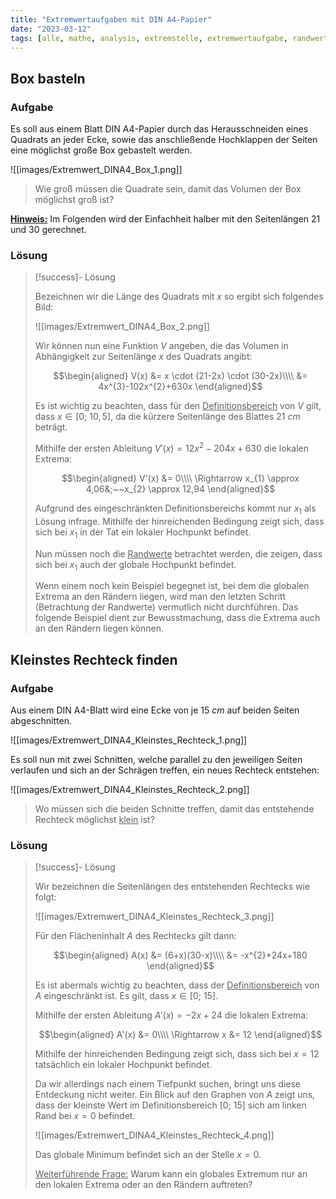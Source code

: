 ```yaml
---
title: "Extremwertaufgaben mit DIN A4-Papier"
date: "2023-03-12"
tags: [alle, mathe, analysis, extremstelle, extremwertaufgabe, randwert, definitionsbereich, papier, box, rechteck, flächeninhalt, maximieren, minimieren, ableitung]
---
```


## Box basteln 

### Aufgabe

Es soll aus einem Blatt DIN A4-Papier durch das Herausschneiden eines Quadrats an jeder Ecke, sowie das anschließende Hochklappen der Seiten eine möglichst große Box gebastelt werden.

![[images/Extremwert_DINA4_Box_1.png]]

> Wie groß müssen die Quadrate sein, damit das Volumen der Box möglichst groß ist?

<u>**Hinweis:**</u> Im Folgenden wird der Einfachheit halber mit den Seitenlängen $21$ und $30$ gerechnet.

### Lösung

> [!success]- Lösung
> 
> Bezeichnen wir die Länge des Quadrats mit $x$ so ergibt sich folgendes Bild:
> 
> ![[images/Extremwert_DINA4_Box_2.png]]
> 
> Wir können nun eine Funktion $V$ angeben, die das Volumen in Abhängigkeit zur Seitenlänge $x$ des Quadrats angibt:
> 
> $$\begin{aligned}
V(x) &= x \cdot (21-2x) \cdot (30-2x)\\\\
&= 4x^{3}-102x^{2}+630x
\end{aligned}$$
>
> Es ist wichtig zu beachten, dass für den <u>Definitionsbereich</u> von $V$ gilt, dass $x \in [0;~10,5]$, da die kürzere Seitenlänge des Blattes $21~cm$ beträgt.
> 
> Mithilfe der ersten Ableitung $V'(x)=12x^{2}-204x+630$ die lokalen Extrema:
>  
> $$\begin{aligned}
V'(x) &= 0\\\\
\Rightarrow x_{1} \approx 4,06&;~~x_{2} \approx 12,94
\end{aligned}$$
>
>Aufgrund des eingeschränkten Definitionsbereichs kommt nur $x_{1}$ als Lösung infrage. 
>Mithilfe der hinreichenden Bedingung zeigt sich, dass sich bei $x_{1}$ in der Tat ein lokaler Hochpunkt befindet.
>
>Nun müssen noch die <u>Randwerte</u> betrachtet werden, die zeigen, dass sich bei $x_{1}$ auch der globale Hochpunkt befindet. 
>
>Wenn einem noch kein Beispiel begegnet ist, bei dem die globalen Extrema an den Rändern liegen, wird man den letzten Schritt (Betrachtung der Randwerte) vermutlich nicht durchführen.
>Das folgende Beispiel dient zur Bewusstmachung, dass die Extrema auch an den Rändern liegen können.


## Kleinstes Rechteck finden

### Aufgabe

Aus einem DIN A4-Blatt wird eine Ecke von je $15~cm$ auf beiden Seiten abgeschnitten.

![[images/Extremwert_DINA4_Kleinstes_Rechteck_1.png]]

Es soll nun mit zwei Schnitten, welche parallel zu den jeweiligen Seiten verlaufen und sich an der Schrägen treffen, ein neues Rechteck entstehen:

![[images/Extremwert_DINA4_Kleinstes_Rechteck_2.png]]

> Wo müssen sich die beiden Schnitte treffen, damit das entstehende Rechteck möglichst <u>klein</u> ist?

### Lösung 

> [!success]- Lösung
> 
> Wir bezeichnen die Seitenlängen des entstehenden Rechtecks wie folgt:
> 
> ![[images/Extremwert_DINA4_Kleinstes_Rechteck_3.png]]
> 
> Für den Flächeninhalt $A$ des Rechtecks gilt dann:
> 
> $$\begin{aligned}
A(x) &= (6+x)(30-x)\\\\
&= -x^{2}+24x+180
\end{aligned}$$
> 
> Es ist abermals wichtig zu beachten, dass der <u>Definitionsbereich</u> von $A$ eingeschränkt ist. Es gilt, dass $x \in [0;~15]$.
> 
> Mithilfe der ersten Ableitung $A'(x)=-2x+24$ die lokalen Extrema:
>  
> $$\begin{aligned}
A'(x) &= 0\\\\
\Rightarrow x &= 12
\end{aligned}$$
>
>Mithilfe der hinreichenden Bedingung zeigt sich, dass sich bei $x=12$ tatsächlich ein lokaler Hochpunkt befindet.
>
> Da wir allerdings nach einem Tiefpunkt suchen, bringt uns diese Entdeckung nicht weiter. Ein Blick auf den Graphen von $A$ zeigt uns, dass der kleinste Wert im Definitionsbereich $[0;~15]$ sich am linken Rand bei $x=0$ befindet.
> 
> ![[images/Extremwert_DINA4_Kleinstes_Rechteck_4.png]]
> 
> Das globale Minimum befindet sich an der Stelle $x=0$.
> 
> <u>Weiterführende Frage:</u> Warum kann ein globales Extremum nur an den lokalen Extrema oder an den Rändern auftreten? 
